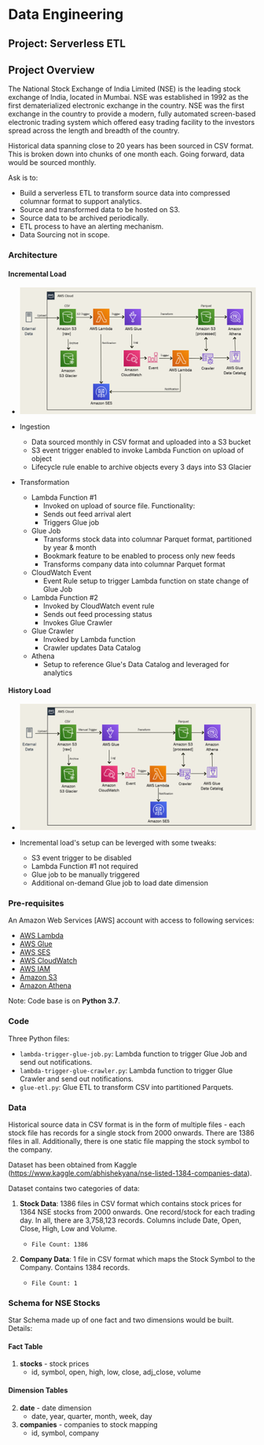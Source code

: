 # Data Engineering
## Project: Serverless ETL

## Project Overview
The National Stock Exchange of India Limited (NSE) is the leading stock exchange of India, located in Mumbai. NSE was established in 1992 as the first dematerialized electronic exchange in the country. NSE was the first exchange in the country to provide a modern, fully automated screen-based electronic trading system which offered easy trading facility to the investors spread across the length and breadth of the country.

Historical data spanning close to 20 years has been sourced in CSV format. This is broken down into chunks of one month each. Going forward, data would be sourced monthly. 

Ask is to:
- Build a serverless ETL to transform source data into compressed columnar format to support analytics. 
- Source and transformed data to be hosted on S3. 
- Source data to be archived periodically.
- ETL process to have an alerting mechanism. 
- Data Sourcing not in scope.

### Architecture

#### Incremental Load
- ![Process Flow](https://github.com/nitinx/de-serverless-etl/blob/master/architecture_incremental.png)

- Ingestion
	- Data sourced monthly in CSV format and uploaded into a S3 bucket
	- S3 event trigger enabled to invoke Lambda Function on upload of object
	- Lifecycle rule enable to archive objects every 3 days into S3 Glacier

- Transformation
	- Lambda Function #1
		- Invoked on upload of source file. Functionality:
		- Sends out feed arrival alert
		- Triggers Glue job
	- Glue Job
		- Transforms stock data into columnar Parquet format, partitioned by year & month
		- Bookmark feature to be enabled to process only new feeds
		- Transforms company data into columnar Parquet format
	- CloudWatch Event
		- Event Rule setup to trigger Lambda function on state change of Glue Job 
	- Lambda Function #2
		- Invoked by CloudWatch event rule
		- Sends out feed processing status
		- Invokes Glue Crawler
	- Glue Crawler
		- Invoked by Lambda function
		- Crawler updates Data Catalog
	- Athena
		- Setup to reference Glue's Data Catalog and leveraged for analytics

#### History Load
- ![Process Flow](https://github.com/nitinx/de-serverless-etl/blob/master/architecture_history.png)

- Incremental load's setup can be leverged with some tweaks:
	- S3 event trigger to be disabled
	- Lambda Function #1 not required
	- Glue job to be manually triggered
	- Additional on-demand Glue job to load date dimension

### Pre-requisites

An Amazon Web Services [AWS] account with access to following services: 

- [AWS Lambda](https://aws.amazon.com/lambda/)
- [AWS Glue](https://aws.amazon.com/glue/)
- [AWS SES](https://aws.amazon.com/ses/)
- [AWS CloudWatch](https://aws.amazon.com/cloudwatch/)
- [AWS IAM](https://aws.amazon.com/iam/)
- [Amazon S3](https://aws.amazon.com/s3/)
- [Amazon Athena](https://aws.amazon.com/athena/)

Note: Code base is on **Python 3.7**.

### Code

Three Python files:

- `lambda-trigger-glue-job.py`: Lambda function to trigger Glue Job and send out notifications.
- `lambda-trigger-glue-crawler.py`: Lambda function to trigger Glue Crawler and send out notifications.
- `glue-etl.py`: Glue ETL to transform CSV into partitioned Parquets.


### Data
Historical source data in CSV format is in the form of multiple files - each stock file has records for a single stock from 2000 onwards. There are 1386 files in all. Additionally, there is one static file mapping the stock symbol to the company.

Dataset has been obtained from Kaggle (https://www.kaggle.com/abhishekyana/nse-listed-1384-companies-data).

Dataset contains two categories of data:

1. **Stock Data**: 1386 files in CSV format which contains stock prices for 1364 NSE stocks from 2000 onwards. One record/stock for each trading day. In all, there are 3,758,123 records. Columns include Date, Open, Close, High, Low and Volume.
   - `File Count: 1386`

2. **Company Data**: 1 file in CSV format which maps the Stock Symbol to the Company. Contains 1384 records.
   - `File Count: 1`

### Schema for NSE Stocks
Star Schema made up of one fact and two dimensions would be built. Details:

#### Fact Table
1. **stocks** - stock prices
   - id, symbol, open, high, low, close, adj_close, volume

#### Dimension Tables
2. **date** - date dimension
   - date, year, quarter, month, week, day
3. **companies** - companies to stock mapping
   - id, symbol, company
